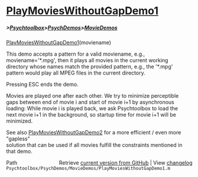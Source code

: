 # [PlayMoviesWithoutGapDemo1](PlayMoviesWithoutGapDemo1)
##### >[Psychtoolbox](Psychtoolbox)>[PsychDemos](PsychDemos)>[MovieDemos](MovieDemos)

  
[PlayMoviesWithoutGapDemo1](PlayMoviesWithoutGapDemo1)(moviename)  
  
This demo accepts a pattern for a valid moviename, e.g.,  
moviename='\*.mpg', then it plays all movies in the current working  
directory whose names match the provided pattern, e.g., the '\*.mpg'  
pattern would play all MPEG files in the current directory.  
  
Pressing ESC ends the demo.  
  
Movies are played one after each other. We try to minimize perceptible  
gaps between end of movie i and start of movie i+1 by asynchronous  
loading: While movie i is played back, we ask Psychtoolbox to load the  
next movie i+1 in the background, so startup time for movie i+1 will be  
minimized.  
  
See also [PlayMoviesWithoutGapDemo2](PlayMoviesWithoutGapDemo2) for a more efficient / even more "gapless"  
solution that can be used if all movies fulfill the constraints mentioned in  
that demo.  




<div class="code_header" style="text-align:right;">
  <span style="float:left;">Path&nbsp;&nbsp;</span> <span class="counter">Retrieve <a href=
  "https://raw.github.com/Psychtoolbox-3/Psychtoolbox-3/beta/Psychtoolbox/PsychDemos/MovieDemos/PlayMoviesWithoutGapDemo1.m">current version from GitHub</a> | View <a href=
  "https://github.com/Psychtoolbox-3/Psychtoolbox-3/commits/beta/Psychtoolbox/PsychDemos/MovieDemos/PlayMoviesWithoutGapDemo1.m">changelog</a></span>
</div>
<div class="code">
  <code>Psychtoolbox/PsychDemos/MovieDemos/PlayMoviesWithoutGapDemo1.m</code>
</div>

